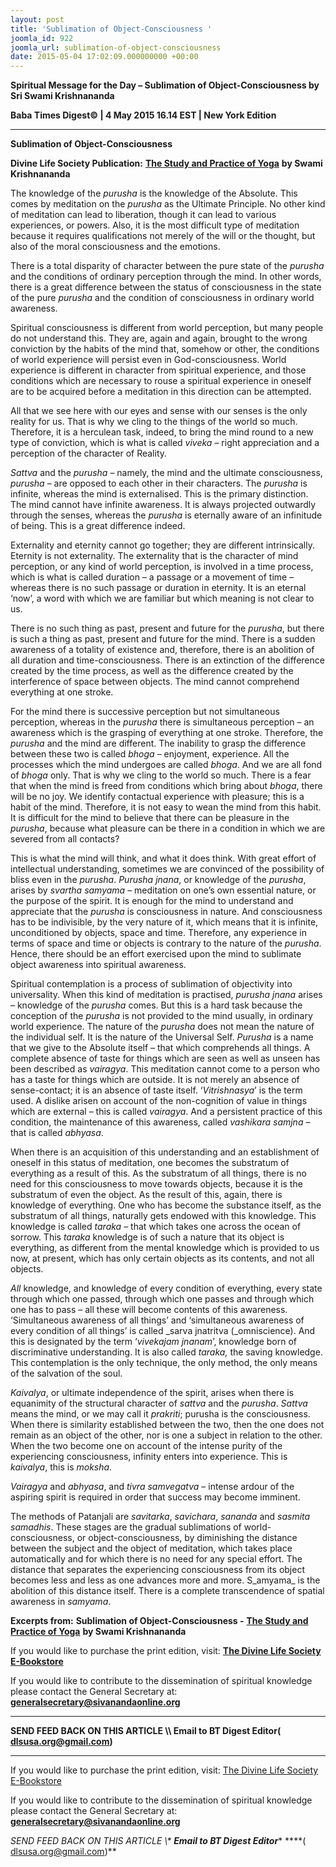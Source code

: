 ```yaml
---
layout: post
title: 'Sublimation of Object-Consciousness '
joomla_id: 922
joomla_url: sublimation-of-object-consciousness
date: 2015-05-04 17:02:09.000000000 +00:00
---
```

  

















































**Spiritual Message for the Day – Sublimation of Object-Consciousness by Sri Swami Krishnananda**

**Baba Times Digest© | 4 May 2015 16.14 EST | New York Edition**

* * *

**Sublimation of Object-Consciousness**

**Divine Life Society Publication:** [**The Study and Practice of Yoga**](http://www.swami-krishnananda.org/patanjali/raja_97.html) **by Swami Krishnananda**

The knowledge of the _purusha_ is the knowledge of the Absolute. This comes by meditation on the _purusha_ as the Ultimate Principle. No other kind of meditation can lead to liberation, though it can lead to various experiences, or powers. Also, it is the most difficult type of meditation because it requires qualifications not merely of the will or the thought, but also of the moral consciousness and the emotions.

There is a total disparity of character between the pure state of the _purusha_ and the conditions of ordinary perception through the mind. In other words, there is a great difference between the status of consciousness in the state of the pure _purusha_ and the condition of consciousness in ordinary world awareness.

Spiritual consciousness is different from world perception, but many people do not understand this. They are, again and again, brought to the wrong conviction by the habits of the mind that, somehow or other, the conditions of world experience will persist even in God-consciousness. World experience is different in character from spiritual experience, and those conditions which are necessary to rouse a spiritual experience in oneself are to be acquired before a meditation in this direction can be attempted.

All that we see here with our eyes and sense with our senses is the only reality for us. That is why we cling to the things of the world so much. Therefore, it is a herculean task, indeed, to bring the mind round to a new type of conviction, which is what is called _viveka_ – right appreciation and a perception of the character of Reality.

_Sattva_ and the _purusha_ – namely, the mind and the ultimate consciousness, _purusha_ – are opposed to each other in their characters. The _purusha_ is infinite, whereas the mind is externalised. This is the primary distinction. The mind cannot have infinite awareness. It is always projected outwardly through the senses, whereas the _purusha_ is eternally aware of an infinitude of being. This is a great difference indeed.

Externality and eternity cannot go together; they are different intrinsically. Eternity is not externality. The externality that is the character of mind perception, or any kind of world perception, is involved in a time process, which is what is called duration – a passage or a movement of time – whereas there is no such passage or duration in eternity. It is an eternal ‘now’, a word with which we are familiar but which meaning is not clear to us.

There is no such thing as past, present and future for the _purusha_, but there is such a thing as past, present and future for the mind. There is a sudden awareness of a totality of existence and, therefore, there is an abolition of all duration and time-consciousness. There is an extinction of the difference created by the time process, as well as the difference created by the interference of space between objects. The mind cannot comprehend everything at one stroke.

For the mind there is successive perception but not simultaneous perception, whereas in the _purusha_ there is simultaneous perception – an awareness which is the grasping of everything at one stroke. Therefore, the _purusha_ and the mind are different. The inability to grasp the difference between these two is called _bhoga_ – enjoyment, experience. All the processes which the mind undergoes are called _bhoga_. And we are all fond of _bhoga_ only. That is why we cling to the world so much. There is a fear that when the mind is freed from conditions which bring about _bhoga_, there will be no joy. We identify contactual experience with pleasure; this is a habit of the mind. Therefore, it is not easy to wean the mind from this habit. It is difficult for the mind to believe that there can be pleasure in the _purusha_, because what pleasure can be there in a condition in which we are severed from all contacts?

This is what the mind will think, and what it does think. With great effort of intellectual understanding, sometimes we are convinced of the possibility of bliss even in the _purusha_. _Purusha jnana_, or knowledge of the _purusha_, arises by _svartha samyama_ – meditation on one’s own essential nature, or the purpose of the spirit. It is enough for the mind to understand and appreciate that the _purusha_ is consciousness in nature. And consciousness has to be indivisible, by the very nature of it, which means that it is infinite, unconditioned by objects, space and time. Therefore, any experience in terms of space and time or objects is contrary to the nature of the _purusha_. Hence, there should be an effort exercised upon the mind to sublimate object awareness into spiritual awareness.

Spiritual contemplation is a process of sublimation of objectivity into universality. When this kind of meditation is practised, _purusha jnana_ arises – knowledge of the _purusha_ comes. But this is a hard task because the conception of the _purusha_ is not provided to the mind usually, in ordinary world experience. The nature of the _purusha_ does not mean the nature of the individual self. It is the nature of the Universal Self. _Purusha_ is a name that we give to the Absolute itself – that which comprehends all things. A complete absence of taste for things which are seen as well as unseen has been described as _vairagya_. This meditation cannot come to a person who has a taste for things which are outside. It is not merely an absence of sense-contact; it is an absence of taste itself. ‘_Vitrishnasya_’ is the term used. A dislike arisen on account of the non-cognition of value in things which are external – this is called _vairagya_. And a persistent practice of this condition, the maintenance of this awareness, called _vashikara samjna –_ that is called _abhyasa_.

When there is an acquisition of this understanding and an establishment of oneself in this status of meditation, one becomes the substratum of everything as a result of this. As the substratum of all things, there is no need for this consciousness to move towards objects, because it is the substratum of even the object. As the result of this, again, there is knowledge of everything. One who has become the substance itself, as the substratum of all things, naturally gets endowed with this knowledge. This knowledge is called _taraka_ – that which takes one across the ocean of sorrow. This _taraka_ knowledge is of such a nature that its object is everything, as different from the mental knowledge which is provided to us now, at present, which has only certain objects as its contents, and not all objects.

_All_ knowledge, and knowledge of every condition of everything, every state through which one passed, through which one passes and through which one has to pass – all these will become contents of this awareness. ‘Simultaneous awareness of all things’ and ‘simultaneous awareness of every condition of all things’ is called _sarva jnatritva (_omniscience). And this is designated by the term ‘_vivekajam jnanam_’, knowledge born of discriminative understanding. It is also called _taraka,_ the saving knowledge. This contemplation is the only technique, the only method, the only means of the salvation of the soul.

_Kaivalya_, or ultimate independence of the spirit, arises when there is equanimity of the structural character of _sattva_ and the _purusha_. _Sattva_ means the mind, or we may call it _prakriti_; purusha is the consciousness. When there is similarity established between the two, then the one does not remain as an object of the other, nor is one a subject in relation to the other. When the two become one on account of the intense purity of the experiencing consciousness, infinity enters into experience. This is _kaivalya_, this is _moksha_.

_Vairagya_ and _abhyasa_, and _tivra_ _samvegatva_ – intense ardour of the aspiring spirit is required in order that success may become imminent.

The methods of Patanjali are _savitarka_, _savichara_, _sananda_ and _sasmita_ _samadhis_. These stages are the gradual sublimations of world-consciousness, or object-consciousness, by diminishing the distance between the subject and the object of meditation, which takes place automatically and for which there is no need for any special effort. The distance that separates the experiencing consciousness from its object becomes less and less as one advances more and more. S_amyama_ is the abolition of this distance itself. There is a complete transcendence of spatial awareness in _samyama_.



**Excerpts from:**  **Sublimation of Object-Consciousness -** [**The Study and Practice of Yoga**](http://www.swami-krishnananda.org/patanjali/raja_97.html) **by Swami Krishnananda**

If you would like to purchase the print edition, visit: **[The Divine Life Society E-Bookstore](http://www.dlshq.org/download/download.htm)**

If you would like to contribute to the dissemination of spiritual knowledge please contact the General Secretary at: [](mailto:%20%3Cscript%20type=%27text/javascript%27%3E%20%3C%21--%20var%20prefix%20=%20%27ma%27%20+%20%27il%27%20+%20%27to%27;%20var%20path%20=%20%27hr%27%20+%20%27ef%27%20+%20%27=%27;%20var%20addy57016%20=%20%27generalsecretary%27%20+%20%27@%27;%20addy57016%20=%20addy57016%20+%20%27sivanandaonline%27%20+%20%27.%27%20+%20%27org%27;%20document.write%28%27%3Ca%20%27%20+%20path%20+%20%27%5C%27%27%20+%20prefix%20+%20%27:%27%20+%20addy57016%20+%20%27%5C%27%3E%27%29;%20document.write%28addy57016%29;%20document.write%28%27%3C%5C/a%3E%27%29;%20//--%3E%5Cn%20%3C/script%3E%3Cscript%20type=%27text/javascript%27%3E%20%3C%21--%20document.write%28%27%3Cspan%20style=%5C%27display:%20none;%5C%27%3E%27%29;%20//--%3E%20%3C/script%3EThis%20email%20address%20is%20being%20protected%20from%20spambots.%20You%20need%20JavaScript%20enabled%20to%20view%20it.%20%3Cscript%20type=%27text/javascript%27%3E%20%3C%21--%20document.write%28%27%3C/%27%29;%20document.write%28%27span%3E%27%29;%20//--%3E%20%3C/script%3E?subject=Contribution%20to%20Dissemination%20of%20Spiritual%20Knowledge) **generalsecretary@sivanandaonline.org**

****

**SEND FEED BACK ON THIS ARTICLE \\\ Email to BT Digest Editor[](mailto:%20%3Cscript%20type=%27text/javascript%27%3E%20%3C%21--%20var%20prefix%20=%20%27ma%27%20+%20%27il%27%20+%20%27to%27;%20var%20path%20=%20%27hr%27%20+%20%27ef%27%20+%20%27=%27;%20var%20addy72654%20=%20%27dlsusa.org%27%20+%20%27@%27;%20addy72654%20=%20addy72654%20+%20%27gmail%27%20+%20%27.%27%20+%20%27com%27;%20document.write%28%27%3Ca%20%27%20+%20path%20+%20%27%5C%27%27%20+%20prefix%20+%20%27:%27%20+%20addy72654%20+%20%27%5C%27%3E%27%29;%20document.write%28addy72654%29;%20document.write%28%27%3C%5C/a%3E%27%29;%20//--%3E%5Cn%20%3C/script%3E%3Cscript%20type=%27text/javascript%27%3E%20%3C%21--%20document.write%28%27%3Cspan%20style=%5C%27display:%20none;%5C%27%3E%27%29;%20//--%3E%20%3C/script%3EThis%20email%20address%20is%20being%20protected%20from%20spambots.%20You%20need%20JavaScript%20enabled%20to%20view%20it.%20%3Cscript%20type=%27text/javascript%27%3E%20%3C%21--%20document.write%28%27%3C/%27%29;%20document.write%28%27span%3E%27%29;%20//--%3E%20%3C/script%3E?subject=DLS%20Posts)( [dlsusa.org@gmail.com](mailto:dlsusa.org@gmail.com))**



* * *



  

If you would like to purchase the print edition, visit: [The Divine Life Society E-Bookstore](http://www.dlshq.org/download/download.htm)

If you would like to contribute to the dissemination of spiritual knowledge please contact the General Secretary at: **[generalsecretary@sivanandaonline.org](mailto:generalsecretary@sivanandaonline.org)**

**SEND FEED BACK ON THIS ARTICLE \\\**  **Email to BT Digest Editor**** [](mailto:%20%3Cscript%20type=%27text/javascript%27%3E%20%3C%21--%20var%20prefix%20=%20%27ma%27%20+%20%27il%27%20+%20%27to%27;%20var%20path%20=%20%27hr%27%20+%20%27ef%27%20+%20%27=%27;%20var%20addy72654%20=%20%27dlsusa.org%27%20+%20%27@%27;%20addy72654%20=%20addy72654%20+%20%27gmail%27%20+%20%27.%27%20+%20%27com%27;%20document.write%28%27%3Ca%20%27%20+%20path%20+%20%27%5C%27%27%20+%20prefix%20+%20%27:%27%20+%20addy72654%20+%20%27%5C%27%3E%27%29;%20document.write%28addy72654%29;%20document.write%28%27%3C%5C/a%3E%27%29;%20//--%3E%5Cn%20%3C/script%3E%3Cscript%20type=%27text/javascript%27%3E%20%3C%21--%20document.write%28%27%3Cspan%20style=%5C%27display:%20none;%5C%27%3E%27%29;%20//--%3E%20%3C/script%3EThis%20email%20address%20is%20being%20protected%20from%20spambots.%20You%20need%20JavaScript%20enabled%20to%20view%20it.%20%3Cscript%20type=%27text/javascript%27%3E%20%3C%21--%20document.write%28%27%3C/%27%29;%20document.write%28%27span%3E%27%29;%20//--%3E%20%3C/script%3E?subject=DLS%20Posts)****( [dlsusa.org@gmail.com](mailto:dlsusa.org@gmail.com))**  

